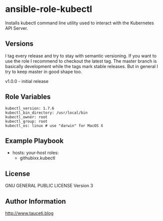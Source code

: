 ansible-role-kubectl
====================

Installs kubectl command line utility used to interact with the Kubernetes API Server.

Versions
--------

I tag every release and try to stay with semantic versioning. If you want to use the role I recommend to checkout the latest tag. The master branch is basically development while the tags mark stable releases. But in general I try to keep master in good shape too.

v1.0.0 - initial release

Role Variables
--------------

```
kubectl_version: 1.7.6
kubectl_bin_directory: /usr/local/bin
kubectl_owner: root
kubectl_group: root
kubectl_os: linux # use "darwin" for MacOS X
```

Example Playbook
----------------

- hosts: your-host
  roles:
    - githubixx.kubectl

License
-------

GNU GENERAL PUBLIC LICENSE Version 3

Author Information
------------------

http://www.tauceti.blog
